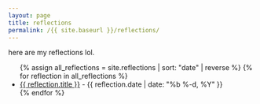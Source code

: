 ```yaml
---
layout: page
title: reflections
permalink: /{{ site.baseurl }}/reflections/
---
```

here are my reflections lol.

<ul>
  {% assign all_reflections = site.reflections | sort: "date" | reverse %}
  {% for reflection in all_reflections %}
    <li><a href="{{ reflection.url }}">{{ reflection.title }}</a> - {{ reflection.date | date: "%b %-d, %Y" }}</li>
  {% endfor %}
</ul>